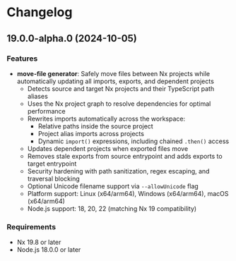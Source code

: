 # Changelog

## 19.0.0-alpha.0 (2024-10-05)

### Features

- **move-file generator**: Safely move files between Nx projects while automatically updating all imports, exports, and dependent projects
  - Detects source and target Nx projects and their TypeScript path aliases
  - Uses the Nx project graph to resolve dependencies for optimal performance
  - Rewrites imports automatically across the workspace:
    - Relative paths inside the source project
    - Project alias imports across projects
    - Dynamic `import()` expressions, including chained `.then()` access
  - Updates dependent projects when exported files move
  - Removes stale exports from source entrypoint and adds exports to target entrypoint
  - Security hardening with path sanitization, regex escaping, and traversal blocking
  - Optional Unicode filename support via `--allowUnicode` flag
  - Platform support: Linux (x64/arm64), Windows (x64/arm64), macOS (x64/arm64)
  - Node.js support: 18, 20, 22 (matching Nx 19 compatibility)

### Requirements

- Nx 19.8 or later
- Node.js 18.0.0 or later
